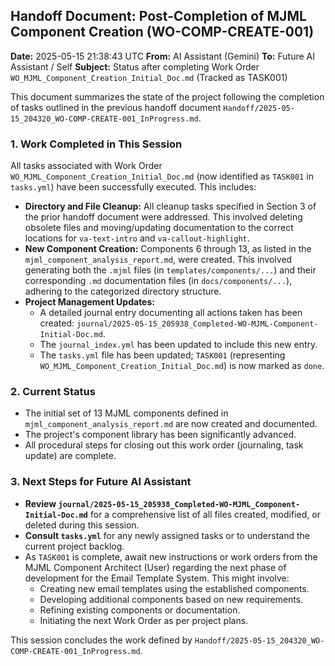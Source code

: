## Handoff Document: Post-Completion of MJML Component Creation (WO-COMP-CREATE-001)

**Date:** 2025-05-15 21:38:43 UTC
**From:** AI Assistant (Gemini)
**To:** Future AI Assistant / Self
**Subject:** Status after completing Work Order `WO_MJML_Component_Creation_Initial_Doc.md` (Tracked as TASK001)

This document summarizes the state of the project following the completion of tasks outlined in the previous handoff document `Handoff/2025-05-15_204320_WO-COMP-CREATE-001_InProgress.md`.

### 1. Work Completed in This Session

All tasks associated with Work Order `WO_MJML_Component_Creation_Initial_Doc.md` (now identified as `TASK001` in `tasks.yml`) have been successfully executed. This includes:

*   **Directory and File Cleanup:** All cleanup tasks specified in Section 3 of the prior handoff document were addressed. This involved deleting obsolete files and moving/updating documentation to the correct locations for `va-text-intro` and `va-callout-highlight`.
*   **New Component Creation:** Components 6 through 13, as listed in the `mjml_component_analysis_report.md`, were created. This involved generating both the `.mjml` files (in `templates/components/...`) and their corresponding `.md` documentation files (in `docs/components/...`), adhering to the categorized directory structure.
*   **Project Management Updates:**
    *   A detailed journal entry documenting all actions taken has been created: `journal/2025-05-15_205938_Completed-WO-MJML-Component-Initial-Doc.md`.
    *   The `journal_index.yml` has been updated to include this new entry.
    *   The `tasks.yml` file has been updated; `TASK001` (representing `WO_MJML_Component_Creation_Initial_Doc.md`) is now marked as `done`.

### 2. Current Status

*   The initial set of 13 MJML components defined in `mjml_component_analysis_report.md` are now created and documented.
*   The project's component library has been significantly advanced.
*   All procedural steps for closing out this work order (journaling, task update) are complete.

### 3. Next Steps for Future AI Assistant

*   **Review `journal/2025-05-15_205938_Completed-WO-MJML_Component-Initial-Doc.md`** for a comprehensive list of all files created, modified, or deleted during this session.
*   **Consult `tasks.yml`** for any newly assigned tasks or to understand the current project backlog.
*   As `TASK001` is complete, await new instructions or work orders from the MJML Component Architect (User) regarding the next phase of development for the Email Template System. This might involve:
    *   Creating new email templates using the established components.
    *   Developing additional components based on new requirements.
    *   Refining existing components or documentation.
    *   Initiating the next Work Order as per project plans.

This session concludes the work defined by `Handoff/2025-05-15_204320_WO-COMP-CREATE-001_InProgress.md`.
